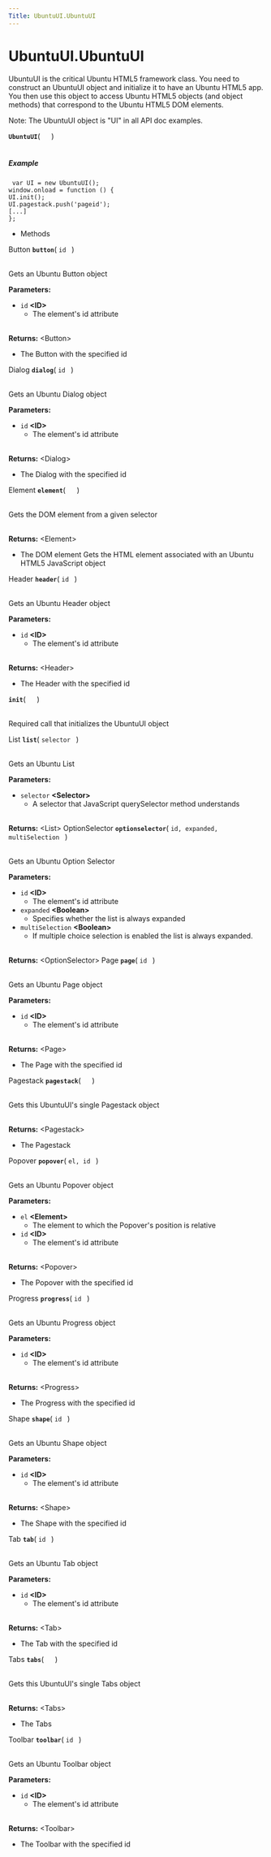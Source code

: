 ```yaml
---
Title: UbuntuUI.UbuntuUI
---
```


# UbuntuUI.UbuntuUI

<p>UbuntuUI is the critical Ubuntu HTML5 framework class. You need to construct an UbuntuUI object and initialize it to have an Ubuntu HTML5 app. You then use this object to access Ubuntu HTML5 objects (and object methods) that correspond to the Ubuntu HTML5 DOM elements.</p>
<p>Note: The UbuntuUI object is &quot;UI&quot; in all API doc examples.</p>
<strong class="name"><code>UbuntuUI</code></strong>( <code>  </code> ) 
<br>
</span><br>
<h5>Example</h5>
<pre class="code prettyprint"><code> var UI = new UbuntuUI();
window.onload = function () {
UI.init();
UI.pagestack.push('pageid');
[...]
};</code></pre>
<ul>
<li>Methods</li>
</ul>
Button <strong class="name"><code>button</code></strong>( <code>id </code> ) 
<br>
</span><br>
<p>Gets an Ubuntu Button object</p>
<strong>Parameters:</strong>
<ul class="params">
<li>
<code>id</code> <strong>&lt;ID&gt;</strong>
<ul>
<li>The element's id attribute</li>
</ul>
</li>
</ul>
<br><strong>Returns:</strong> &lt;Button&gt; <ul>
<li>The Button with the specified id</li>
</ul>
Dialog <strong class="name"><code>dialog</code></strong>( <code>id </code> ) 
<br>
</span><br>
<p>Gets an Ubuntu Dialog object</p>
<strong>Parameters:</strong>
<ul class="params">
<li>
<code>id</code> <strong>&lt;ID&gt;</strong>
<ul>
<li>The element's id attribute</li>
</ul>
</li>
</ul>
<br><strong>Returns:</strong> &lt;Dialog&gt; <ul>
<li>The Dialog with the specified id</li>
</ul>
Element <strong class="name"><code>element</code></strong>( <code>  </code> ) 
<br>
</span><br>
<p>Gets the DOM element from a given selector</p>
<br><strong>Returns:</strong> &lt;Element&gt; <ul>
<li>The DOM element
Gets the HTML element associated with an Ubuntu HTML5 JavaScript object</li>
</ul>
Header <strong class="name"><code>header</code></strong>( <code>id </code> ) 
<br>
</span><br>
<p>Gets an Ubuntu Header object</p>
<strong>Parameters:</strong>
<ul class="params">
<li>
<code>id</code> <strong>&lt;ID&gt;</strong>
<ul>
<li>The element's id attribute</li>
</ul>
</li>
</ul>
<br><strong>Returns:</strong> &lt;Header&gt; <ul>
<li>The Header with the specified id</li>
</ul>
<strong class="name"><code>init</code></strong>( <code>  </code> ) 
<br>
</span><br>
<p>Required call that initializes the UbuntuUI object</p>
List <strong class="name"><code>list</code></strong>( <code>selector </code> ) 
<br>
</span><br>
<p>Gets an Ubuntu List</p>
<strong>Parameters:</strong>
<ul class="params">
<li>
<code>selector</code> <strong>&lt;Selector&gt;</strong>
<ul>
<li>A selector that JavaScript querySelector method understands</li>
</ul>
</li>
</ul>
<br><strong>Returns:</strong> &lt;List&gt; 
OptionSelector <strong class="name"><code>optionselector</code></strong>( <code>id, expanded, multiSelection </code> ) 
<br>
</span><br>
<p>Gets an Ubuntu Option Selector</p>
<strong>Parameters:</strong>
<ul class="params">
<li>
<code>id</code> <strong>&lt;ID&gt;</strong>
<ul>
<li>The element's id attribute</li>
</ul>
</li>
<li>
<code>expanded</code> <strong>&lt;Boolean&gt;</strong>
<ul>
<li>Specifies whether the list is always expanded</li>
</ul>
</li>
<li>
<code>multiSelection</code> <strong>&lt;Boolean&gt;</strong>
<ul>
<li>If multiple choice selection is enabled the list is always expanded.</li>
</ul>
</li>
</ul>
<br><strong>Returns:</strong> &lt;OptionSelector&gt; 
Page <strong class="name"><code>page</code></strong>( <code>id </code> ) 
<br>
</span><br>
<p>Gets an Ubuntu Page object</p>
<strong>Parameters:</strong>
<ul class="params">
<li>
<code>id</code> <strong>&lt;ID&gt;</strong>
<ul>
<li>The element's id attribute</li>
</ul>
</li>
</ul>
<br><strong>Returns:</strong> &lt;Page&gt; <ul>
<li>The Page with the specified id</li>
</ul>
Pagestack <strong class="name"><code>pagestack</code></strong>( <code>  </code> ) 
<br>
</span><br>
<p>Gets this UbuntuUI's single Pagestack object</p>
<br><strong>Returns:</strong> &lt;Pagestack&gt; <ul>
<li>The Pagestack</li>
</ul>
Popover <strong class="name"><code>popover</code></strong>( <code>el, id </code> ) 
<br>
</span><br>
<p>Gets an Ubuntu Popover object</p>
<strong>Parameters:</strong>
<ul class="params">
<li>
<code>el</code> <strong>&lt;Element&gt;</strong>
<ul>
<li>The element to which the Popover's position is relative</li>
</ul>
</li>
<li>
<code>id</code> <strong>&lt;ID&gt;</strong>
<ul>
<li>The element's id attribute</li>
</ul>
</li>
</ul>
<br><strong>Returns:</strong> &lt;Popover&gt; <ul>
<li>The Popover with the specified id</li>
</ul>
Progress <strong class="name"><code>progress</code></strong>( <code>id </code> ) 
<br>
</span><br>
<p>Gets an Ubuntu Progress object</p>
<strong>Parameters:</strong>
<ul class="params">
<li>
<code>id</code> <strong>&lt;ID&gt;</strong>
<ul>
<li>The element's id attribute</li>
</ul>
</li>
</ul>
<br><strong>Returns:</strong> &lt;Progress&gt; <ul>
<li>The Progress with the specified id</li>
</ul>
Shape <strong class="name"><code>shape</code></strong>( <code>id </code> ) 
<br>
</span><br>
<p>Gets an Ubuntu Shape object</p>
<strong>Parameters:</strong>
<ul class="params">
<li>
<code>id</code> <strong>&lt;ID&gt;</strong>
<ul>
<li>The element's id attribute</li>
</ul>
</li>
</ul>
<br><strong>Returns:</strong> &lt;Shape&gt; <ul>
<li>The Shape with the specified id</li>
</ul>
Tab <strong class="name"><code>tab</code></strong>( <code>id </code> ) 
<br>
</span><br>
<p>Gets an Ubuntu Tab object</p>
<strong>Parameters:</strong>
<ul class="params">
<li>
<code>id</code> <strong>&lt;ID&gt;</strong>
<ul>
<li>The element's id attribute</li>
</ul>
</li>
</ul>
<br><strong>Returns:</strong> &lt;Tab&gt; <ul>
<li>The Tab with the specified id</li>
</ul>
Tabs <strong class="name"><code>tabs</code></strong>( <code>  </code> ) 
<br>
</span><br>
<p>Gets this UbuntuUI's single Tabs object</p>
<br><strong>Returns:</strong> &lt;Tabs&gt; <ul>
<li>The Tabs</li>
</ul>
Toolbar <strong class="name"><code>toolbar</code></strong>( <code>id </code> ) 
<br>
</span><br>
<p>Gets an Ubuntu Toolbar object</p>
<strong>Parameters:</strong>
<ul class="params">
<li>
<code>id</code> <strong>&lt;ID&gt;</strong>
<ul>
<li>The element's id attribute</li>
</ul>
</li>
</ul>
<br><strong>Returns:</strong> &lt;Toolbar&gt; <ul>
<li>The Toolbar with the specified id</li>
</ul>
